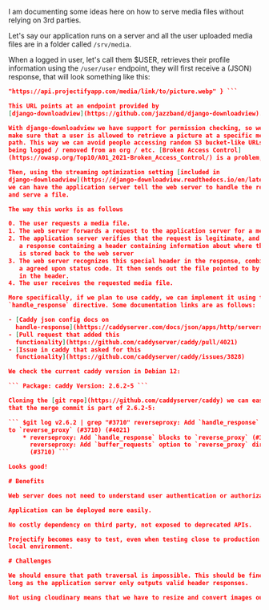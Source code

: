 I am documenting some ideas here on how to serve media files without relying on
3rd parties.

Let's say our application runs on a server and all the user uploaded media
files are in a folder called `/srv/media`.

When a logged in user, let's call them $USER, retrieves their profile
information using the `/user/user` endpoint, they will first receive a (JSON)
response, that will look something like this:

```json { "profile_picture":
"https://api.projectifyapp.com/media/link/to/picture.webp" } ```

This URL points at an endpoint provided by
[django-downloadview](https://github.com/jazzband/django-downloadview).

With django-downloadview we have support for permission checking, so we can
make sure that a user is allowed to retrieve a picture at a specific media
path. This way we can avoid people accessing random S3 bucket-like URLs despite
being logged / removed from an org / etc. [Broken Access Control]
(https://owasp.org/Top10/A01_2021-Broken_Access_Control/) is a problem, yo.

Then, using the streaming optimization setting [included in
django-downloadview](https://django-downloadview.readthedocs.io/en/latest/optimizations/index.html),
we can have the application server tell the web server to handle the request,
and serve a file.

The way this works is as follows

0. The user requests a media file.
1. The web server forwards a request to the application server for a media file
2. The application server verifies that the request is legitimate, and returns
   a response containing a header containing information about where the file
   is stored back to the web server
3. The web server recognizes this special header in the response, combined with
   a agreed upon status code. It then sends out the file pointed to by the path
   in the header.
4. The user receives the requested media file.

More specifically, if we plan to use caddy, we can implement it using the
`handle_response` directive. Some documentation links are as follows:

- [Caddy json config docs on
  handle-response](hhttps://caddyserver.com/docs/json/apps/http/servers/routes/handle/reverse_proxy/handle_response/)
- [Pull request that added this
  functionality](https://github.com/caddyserver/caddy/pull/4021)
- [Issue in caddy that asked for this
  functionality](https://github.com/caddyserver/caddy/issues/3828)

We check the current caddy version in Debian 12:

``` Package: caddy Version: 2.6.2-5 ```

Cloning the [git repo](https://github.com/caddyserver/caddy) we can easily see
that the merge commit is part of 2.6.2-5:

``` $git log v2.6.2 | grep "#3710" reverseproxy: Add `handle_response` blocks
to `reverse_proxy` (#3710) (#4021)
    * reverseproxy: Add `handle_response` blocks to `reverse_proxy` (#3710)
      reverseproxy: Add `buffer_requests` option to `reverse_proxy` directive
      (#3710) ```

Looks good!

# Benefits

Web server does not need to understand user authentication or authorization.

Application can be deployed more easily.

No costly dependency on third party, not exposed to deprecated APIs.

Projectify becomes easy to test, even when testing close to production in a
local environment.

# Challenges

We should ensure that path traversal is impossible. This should be fine as
long as the application server only outputs valid header responses.

Not using cloudinary means that we have to resize and convert images ourselves.
